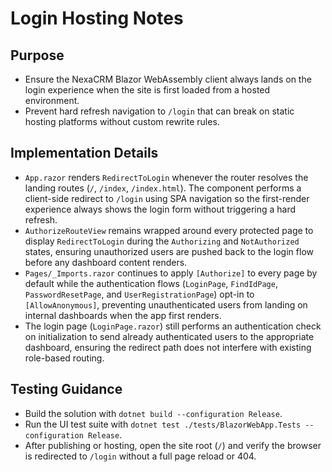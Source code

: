 # Login Hosting Notes

## Purpose
- Ensure the NexaCRM Blazor WebAssembly client always lands on the login experience when the site is first loaded from a hosted environment.
- Prevent hard refresh navigation to `/login` that can break on static hosting platforms without custom rewrite rules.

## Implementation Details
- `App.razor` renders `RedirectToLogin` whenever the router resolves the landing routes (`/`, `/index`, `/index.html`). The component performs a client-side redirect to `/login` using SPA navigation so the first-render experience always shows the login form without triggering a hard refresh.
- `AuthorizeRouteView` remains wrapped around every protected page to display `RedirectToLogin` during the `Authorizing` and `NotAuthorized` states, ensuring unauthorized users are pushed back to the login flow before any dashboard content renders.
- `Pages/_Imports.razor` continues to apply `[Authorize]` to every page by default while the authentication flows (`LoginPage`, `FindIdPage`, `PasswordResetPage`, and `UserRegistrationPage`) opt-in to `[AllowAnonymous]`, preventing unauthenticated users from landing on internal dashboards when the app first renders.
- The login page (`LoginPage.razor`) still performs an authentication check on initialization to send already authenticated users to the appropriate dashboard, ensuring the redirect path does not interfere with existing role-based routing.

## Testing Guidance
- Build the solution with `dotnet build --configuration Release`.
- Run the UI test suite with `dotnet test ./tests/BlazorWebApp.Tests --configuration Release`.
- After publishing or hosting, open the site root (`/`) and verify the browser is redirected to `/login` without a full page reload or 404.
